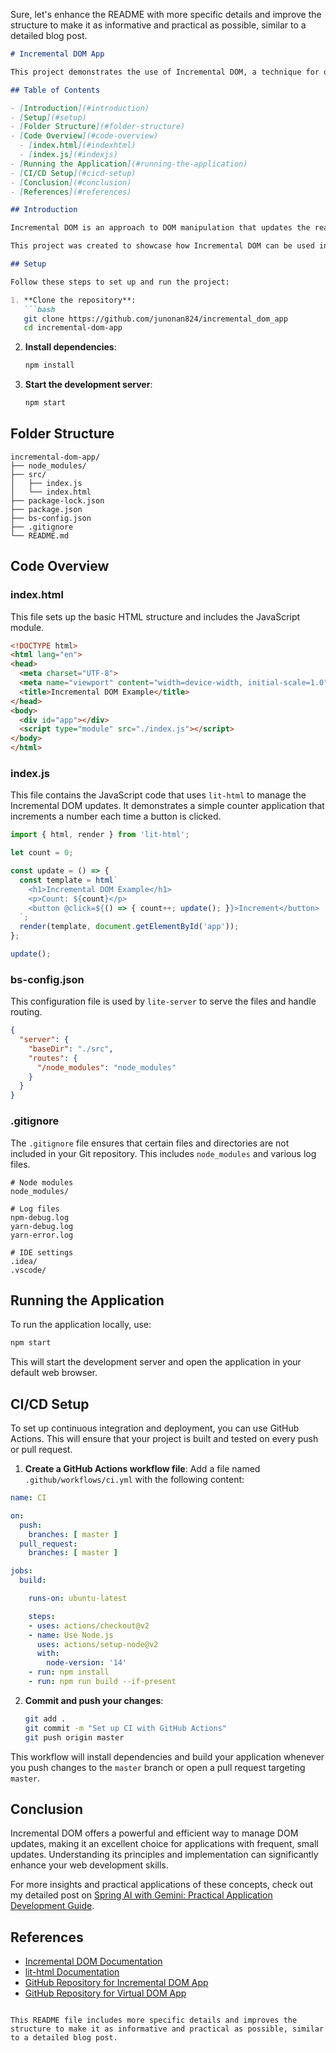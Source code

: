 Sure, let's enhance the README with more specific details and improve the structure to make it as informative and practical as possible, similar to a detailed blog post.

```markdown
# Incremental DOM App

This project demonstrates the use of Incremental DOM, a technique for optimizing updates to the DOM by directly modifying it without creating an intermediate representation. This method can be particularly efficient for applications requiring frequent, small updates.

## Table of Contents

- [Introduction](#introduction)
- [Setup](#setup)
- [Folder Structure](#folder-structure)
- [Code Overview](#code-overview)
  - [index.html](#indexhtml)
  - [index.js](#indexjs)
- [Running the Application](#running-the-application)
- [CI/CD Setup](#cicd-setup)
- [Conclusion](#conclusion)
- [References](#references)

## Introduction

Incremental DOM is an approach to DOM manipulation that updates the real DOM directly, bypassing the need to create a virtual DOM. This can lead to performance improvements in scenarios where small, frequent updates are necessary.

This project was created to showcase how Incremental DOM can be used in modern web development.

## Setup

Follow these steps to set up and run the project:

1. **Clone the repository**:
   ```bash
   git clone https://github.com/junonan824/incremental_dom_app
   cd incremental-dom-app
   ```

2. **Install dependencies**:
   ```bash
   npm install
   ```

3. **Start the development server**:
   ```bash
   npm start
   ```

## Folder Structure

```
incremental-dom-app/
├── node_modules/
├── src/
│   ├── index.js
│   └── index.html
├── package-lock.json
├── package.json
├── bs-config.json
├── .gitignore
└── README.md
```

## Code Overview

### index.html

This file sets up the basic HTML structure and includes the JavaScript module. 

```html
<!DOCTYPE html>
<html lang="en">
<head>
  <meta charset="UTF-8">
  <meta name="viewport" content="width=device-width, initial-scale=1.0">
  <title>Incremental DOM Example</title>
</head>
<body>
  <div id="app"></div>
  <script type="module" src="./index.js"></script>
</body>
</html>
```

### index.js

This file contains the JavaScript code that uses `lit-html` to manage the Incremental DOM updates. It demonstrates a simple counter application that increments a number each time a button is clicked.

```javascript
import { html, render } from 'lit-html';

let count = 0;

const update = () => {
  const template = html`
    <h1>Incremental DOM Example</h1>
    <p>Count: ${count}</p>
    <button @click=${() => { count++; update(); }}>Increment</button>
  `;
  render(template, document.getElementById('app'));
};

update();
```

### bs-config.json

This configuration file is used by `lite-server` to serve the files and handle routing.

```json
{
  "server": {
    "baseDir": "./src",
    "routes": {
      "/node_modules": "node_modules"
    }
  }
}
```

### .gitignore

The `.gitignore` file ensures that certain files and directories are not included in your Git repository. This includes `node_modules` and various log files.

```plaintext
# Node modules
node_modules/

# Log files
npm-debug.log
yarn-debug.log
yarn-error.log

# IDE settings
.idea/
.vscode/
```

## Running the Application

To run the application locally, use:

```bash
npm start
```

This will start the development server and open the application in your default web browser.

## CI/CD Setup

To set up continuous integration and deployment, you can use GitHub Actions. This will ensure that your project is built and tested on every push or pull request.

1. **Create a GitHub Actions workflow file**: Add a file named `.github/workflows/ci.yml` with the following content:

```yaml
name: CI

on:
  push:
    branches: [ master ]
  pull_request:
    branches: [ master ]

jobs:
  build:

    runs-on: ubuntu-latest

    steps:
    - uses: actions/checkout@v2
    - name: Use Node.js
      uses: actions/setup-node@v2
      with:
        node-version: '14'
    - run: npm install
    - run: npm run build --if-present
```

2. **Commit and push your changes**:
   ```bash
   git add .
   git commit -m "Set up CI with GitHub Actions"
   git push origin master
   ```

This workflow will install dependencies and build your application whenever you push changes to the `master` branch or open a pull request targeting `master`.

## Conclusion

Incremental DOM offers a powerful and efficient way to manage DOM updates, making it an excellent choice for applications with frequent, small updates. Understanding its principles and implementation can significantly enhance your web development skills.

For more insights and practical applications of these concepts, check out my detailed post on [Spring AI with Gemini: Practical Application Development Guide](https://allaboutwebdev.com/spring-ai/).

## References

- [Incremental DOM Documentation](https://github.com/google/incremental-dom)
- [lit-html Documentation](https://lit-html.polymer-project.org/)
- [GitHub Repository for Incremental DOM App](https://github.com/junonan824/incremental_dom_app)
- [GitHub Repository for Virtual DOM App](https://github.com/junonan824/VirtualDom)
```

This README file includes more specific details and improves the structure to make it as informative and practical as possible, similar to a detailed blog post.